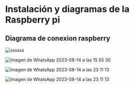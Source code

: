 # Instalación y diagramas de la Raspberry pi
## 

## Diagrama de conexion raspberry

![ssssss](https://github.com/GreciaAbarcaM/DIY-Inventario-De-KITS/assets/135075213/b716f4bc-14b7-458e-a12a-1cbf75732214)

![Imagen de WhatsApp 2023-08-14 a las 15 55 30](https://github.com/GreciaAbarcaM/DIY-Inventario-De-KITS/assets/130948583/6fab3252-566a-4d35-b554-c121f0f502ea)

![Imagen de WhatsApp 2023-08-14 a las 23 11 13](https://github.com/GreciaAbarcaM/DIY-Inventario-De-KITS/assets/135075213/1fc1b55e-6baf-49e2-be48-b5a4bbdade2d)

![Imagen de WhatsApp 2023-08-14 a las 23 11 13](https://github.com/GreciaAbarcaM/DIY-Inventario-De-KITS/assets/135075213/4a7243da-ea37-4db5-b69a-ffd913e28fed)



